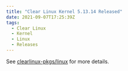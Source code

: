 ```yaml
---
title: "Clear Linux Kernel 5.13.14 Released"
date: 2021-09-07T17:25:39Z
tags:
  - Clear Linux
  - Kernel
  - Linux
  - Releases
---
```

See [clearlinux-pkgs/linux][linux] for more details.

[linux]: https://github.com/clearlinux-pkgs/linux
